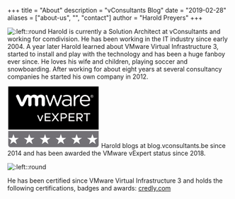+++
title = "About"
description = "vConsultants Blog"
date = "2019-02-28"
aliases = ["about-us", "", "contact"]
author = "Harold Preyers"
+++


![:left::round](https://en.gravatar.com/userimage/24535676/9f7eef200a6a333f99268ce98cc7d65b.jpeg?size=128)
Harold is currently a Solution Architect at vConsultants and working for comdivision. He has been working in the IT industry since early 2004. A year later Harold learned about VMware Virtual Infrastructure 3, started to install and play with the technology and has been a huge fanboy ever since. He loves his wife and children, playing soccer and snowboarding. After working for about eight years at several consultancy companies he started his own company in 2012.


![:left](/images/vexpert-badge-stars-small.png)
Harold blogs at blog.vconsultants.be since 2014 and has been awarded the VMware vExpert status since 2018.

![:left::round](https://vexpert.vmware.com/images/vexpert-application-modernization-2023-badge.png)




He has been certified since VMware Virtual Infrastructure 3 and holds the following certifications, badges and awards:
[credly.com](https://www.credly.com/users/hpreyers/badges)